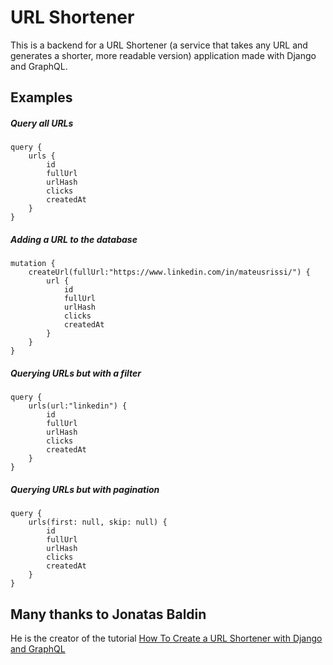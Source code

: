 # URL Shortener
This is a backend for a URL Shortener (a service that takes any URL and generates a shorter, more readable version) application made with Django and GraphQL.


## Examples

##### Query all URLs
    query {
        urls {
            id
            fullUrl
            urlHash
            clicks
            createdAt
        }
    }

##### Adding a URL to the database
    mutation {
        createUrl(fullUrl:"https://www.linkedin.com/in/mateusrissi/") {
            url {
                id
                fullUrl
                urlHash
                clicks
                createdAt
            }
        }
    }

##### Querying URLs but with a filter
    query {
        urls(url:"linkedin") {
            id
            fullUrl
            urlHash
            clicks
            createdAt
        }
    }

##### Querying URLs but with pagination
    query {
        urls(first: null, skip: null) {
            id
            fullUrl
            urlHash
            clicks
            createdAt
        }
    }




## Many thanks to Jonatas Baldin
He is the creator of the tutorial [How To Create a URL Shortener with Django and GraphQL](https://www.digitalocean.com/community/tutorials/how-to-create-a-url-shortener-with-django-and-graphql)
